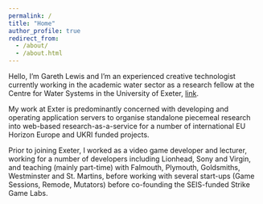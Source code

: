 ```yaml
---
permalink: /
title: "Home"
author_profile: true
redirect_from: 
  - /about/
  - /about.html
---
```


Hello, I’m Gareth Lewis and I’m an experienced creative technologist currently working in the academic water sector as a research fellow at the Centre for Water Systems in the University of Exeter, [link](https://www.exeter.ac.uk/research/centres/cws/).

My work at Exter is predominantly concerned with developing and operating application servers to organise standalone piecemeal research into web-based research-as-a-service for a number of international EU Horizon Europe and UKRI funded projects.

Prior to joining Exeter, I worked as a video game developer and lecturer, working for a number of developers including Lionhead, Sony and Virgin, and teaching (mainly part-time) with Falmouth, Plymouth, Goldsmiths, Westminster and St. Martins, before working with several start-ups (Game Sessions, Remode, Mutators) before co-founding the SEIS-funded Strike Game Labs. 
